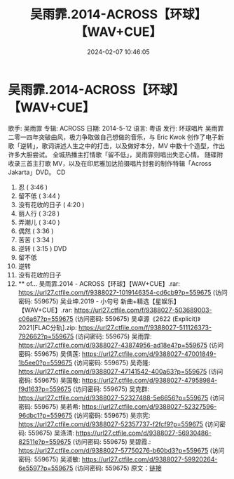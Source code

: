 ﻿---
title: 吴雨霏.2014-ACROSS【环球】【WAV+CUE】
date: 2024-02-07 10:46:05
categories: WAV车载音乐、镜像
tags: 华语中文
---
# 吴雨霏.2014-ACROSS【环球】【WAV+CUE】

歌手: 吴雨霏
专辑: ACROSS
日期: 2014-5-12
语言: 粤语
发行: 环球唱片
吴雨霏二零一四年突破曲风，极力争取做自己想做的音乐，与 Eric Kwok
创作了电子新歌「逆转」，歌词讲述人生之中的打击，以及做好本分，MV 中数十个造型，作出许多大胆尝试。
全城热播主打情歌「留不低」，吴雨霏则唱出失恋心情。
随碟附收录三首主打歌 MV，以及在印尼雅加达拍摄唱片封套的制作特辑「Across Jakarta」DVD。
CD
01. 忍 ( 3:46 )
02. 留不低 ( 3:44 )
03. 没有花收的日子 ( 4:20 )
04. 丽人行 ( 3:28 )
05. 弄潮儿 ( 3:40 )
06. 偶然 ( 3:36 )
07. 苦苦 ( 3:34 )
08. 逆转 ( 3:15 )
DVD
01. 留不低
02. 逆转
03. 没有花收的日子
04. ** of...
吴雨霏.2014 - ACROSS【环球】【WAV+CUE】.rar: https://url27.ctfile.com/f/9388027-1019146354-cd6cb9?p=559675
(访问密码: 559675)
吴业坤.2019 - 小句号 新曲+精选【星娱乐】【WAV+CUE】.rar: https://url27.ctfile.com/f/9388027-503689003-c06a67?p=559675
(访问密码: 559675)
吴卓源《2622 (Explicit)》2021[FLAC分轨].zip: https://url27.ctfile.com/f/9388027-511126373-792662?p=559675
(访问密码: 559675)
吴雨霏: https://url27.ctfile.com/d/9388027-43874956-ad18e4?p=559675
(访问密码: 559675)
吴倩莲: https://url27.ctfile.com/d/9388027-47001849-1b5ee0?p=559675
(访问密码: 559675)
吴奇隆: https://url27.ctfile.com/d/9388027-47141542-400a63?p=559675
(访问密码: 559675)
吴国敬: https://url27.ctfile.com/d/9388027-47958984-f9d163?p=559675
(访问密码: 559675)
吴克群: https://url27.ctfile.com/d/9388027-52327488-5e6656?p=559675
(访问密码: 559675)
吴若希: https://url27.ctfile.com/d/9388027-52327596-96dbc1?p=559675
(访问密码: 559675)
吴宗宪: https://url27.ctfile.com/d/9388027-52357737-f2fcf9?p=559675
(访问密码: 559675)
吴涤清: https://url27.ctfile.com/d/9388027-56930486-82511e?p=559675
(访问密码: 559675)
吴碧霞.: https://url27.ctfile.com/d/9388027-57750276-b60bd3?p=559675
(访问密码: 559675)
吴淑敏: https://url27.ctfile.com/d/9388027-59920264-6e5597?p=559675
(访问密码: 559675)
原文：[链接](https://blog.sina.com.cn/s/blog_1647c7e76010314f0.html)